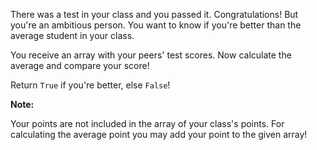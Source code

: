 There was a test in your class and you passed it. Congratulations!
But you're an ambitious person. You want to know if you're better than the average student in your class.

You receive an array with your peers' test scores. Now calculate the average and compare your score!

Return ``True`` if you're better, else ``False``!

**Note:**

Your points are not included in the array of your class's points. For calculating the average point you may add your point to the given array!